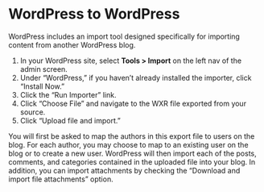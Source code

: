 # WordPress to WordPress

WordPress includes an import tool designed specifically for importing content from another WordPress blog.

1. In your WordPress site, select **Tools > Import** on the left nav of the admin screen.
2. Under “WordPress,” if you haven’t already installed the importer, click “Install Now.”
3. Click the “Run Importer” link.
4. Click “Choose File” and navigate to the WXR file exported from your source.
5. Click “Upload file and import.”

You will first be asked to map the authors in this export file to users on the blog. For each author, you may choose to map to an existing user on the blog or to create a new user. WordPress will then import each of the posts, comments, and categories contained in the uploaded file into your blog. In addition, you can import attachments by checking the “Download and import file attachments” option.
